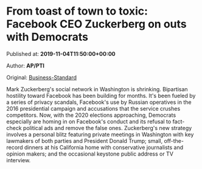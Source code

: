 
# From toast of town to toxic: Facebook CEO Zuckerberg on outs with Democrats

Published at: **2019-11-04T11:50:00+00:00**

Author: **AP/PTI**

Original: [Business-Standard](https://www.business-standard.com/article/pti-stories/from-toast-of-town-to-toxic-facebook-ceo-on-outs-with-dems-119110401025_1.html)

Mark Zuckerberg's social network in Washington is shrinking.
Bipartisan hostility toward Facebook has been building for months. It's been fueled by a series of privacy scandals, Facebook's use by Russian operatives in the 2016 presidential campaign and accusations that the service crushes competitors.
Now, with the 2020 elections approaching, Democrats especially are homing in on Facebook's conduct and its refusal to fact-check political ads and remove the false ones.
Zuckerberg's new strategy involves a personal blitz featuring private meetings in Washington with key lawmakers of both parties and President Donald Trump; small, off-the-record dinners at his California home with conservative journalists and opinion makers; and the occasional keystone public address or TV interview.
